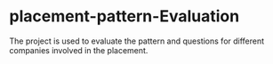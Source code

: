 # placement-pattern-Evaluation
The project is used to evaluate the pattern and questions for different companies involved in the placement.
